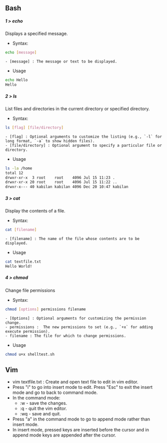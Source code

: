## Bash

##### 1 > echo

Displays a specified message.

- Syntax:
```bash
echo [message]
```
	- [message] : The message or text to be displayed.

- Usage
```bash
echo Hello
Hello
```
##### 2 > ls

List files and directories in the current directory or specified directory.

- Syntax:
```bash
ls [flag] [file/directory]
```
	- [flag] : Optional arguments to customize the listing (e.g., `-l` for long format, `-a` to show hidden files).
	- [file/directory] : Optional argument to specify a particular file or directory.

- Usage
```bash
ls -la /home
total 12
drwxr-xr-x  3 root    root    4096 Jul 15 11:23 .
drwxr-xr-x 20 root    root    4096 Jul 15 11:22 ..
drwxr-x--- 40 kabilan kabilan 4096 Dec 20 10:47 kabilan
```

##### 3 > cat

Display the contents of a file.

- Syntax:
```bash
cat [filename]
```
	- [filename] : The name of the file whose contents are to be displayed.

- Usage
```bash
cat textfile.txt 
Hello World!
```

##### 4 > chmod

Change file permissions

- Syntax:
```bash
chmod [options] permissions filename
```
	- [Options] : Optional arguments for customizing the permission change.
	- permissions :  The new permissions to set (e.g., `+x` for adding execute permission).
	- filename : The file for which to change permissions.

- Usage
```bash
chmod u+x shelltest.sh
```

## Vim
- vim textfile.txt : Create and open text file to edit in vim editor.
- Press "i" to go into insert mode to edit. Press "Esc" to exit the insert mode and go to back to command mode.
- In the command mode:
	- :w - save the changes.
	- :q - quit the vim editor.
	- :wq - save and quit.
- Press "a" in the command mode to go to append mode rather than insert mode. 
- In insert mode, pressed keys are inserted before the cursor and in append mode keys are appended after the cursor.